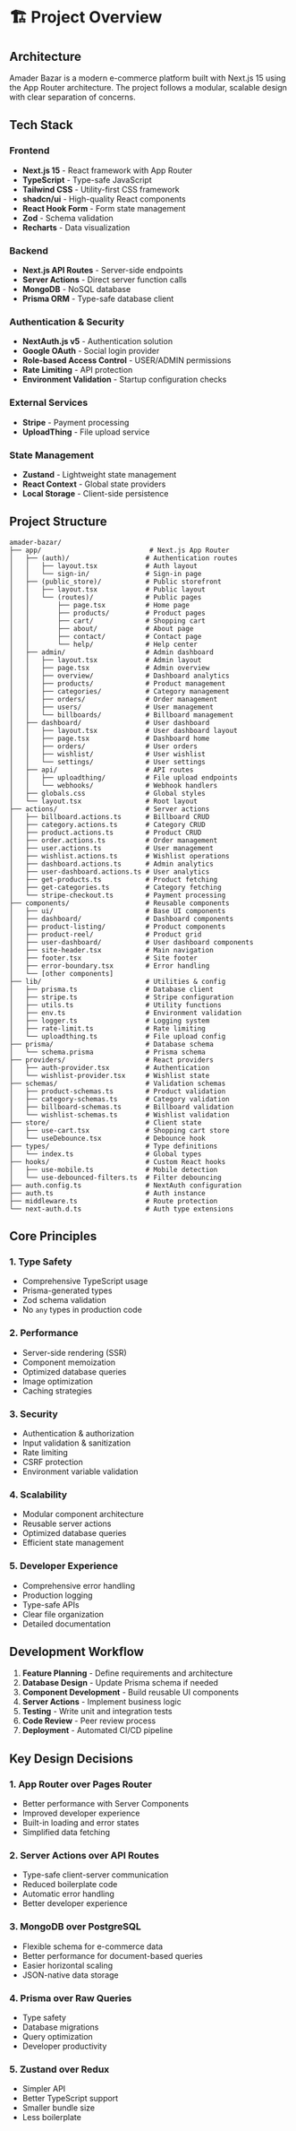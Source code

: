 # 🏗️ Project Overview

## Architecture

Amader Bazar is a modern e-commerce platform built with Next.js 15 using the App Router architecture. The project follows a modular, scalable design with clear separation of concerns.

## Tech Stack

### Frontend

- **Next.js 15** - React framework with App Router
- **TypeScript** - Type-safe JavaScript
- **Tailwind CSS** - Utility-first CSS framework
- **shadcn/ui** - High-quality React components
- **React Hook Form** - Form state management
- **Zod** - Schema validation
- **Recharts** - Data visualization

### Backend

- **Next.js API Routes** - Server-side endpoints
- **Server Actions** - Direct server function calls
- **MongoDB** - NoSQL database
- **Prisma ORM** - Type-safe database client

### Authentication & Security

- **NextAuth.js v5** - Authentication solution
- **Google OAuth** - Social login provider
- **Role-based Access Control** - USER/ADMIN permissions
- **Rate Limiting** - API protection
- **Environment Validation** - Startup configuration checks

### External Services

- **Stripe** - Payment processing
- **UploadThing** - File upload service

### State Management

- **Zustand** - Lightweight state management
- **React Context** - Global state providers
- **Local Storage** - Client-side persistence

## Project Structure

```
amader-bazar/
├── app/                           # Next.js App Router
│   ├── (auth)/                   # Authentication routes
│   │   ├── layout.tsx            # Auth layout
│   │   └── sign-in/              # Sign-in page
│   ├── (public_store)/           # Public storefront
│   │   ├── layout.tsx            # Public layout
│   │   └── (routes)/             # Public pages
│   │       ├── page.tsx          # Home page
│   │       ├── products/         # Product pages
│   │       ├── cart/             # Shopping cart
│   │       ├── about/            # About page
│   │       ├── contact/          # Contact page
│   │       └── help/             # Help center
│   ├── admin/                    # Admin dashboard
│   │   ├── layout.tsx            # Admin layout
│   │   ├── page.tsx              # Admin overview
│   │   ├── overview/             # Dashboard analytics
│   │   ├── products/             # Product management
│   │   ├── categories/           # Category management
│   │   ├── orders/               # Order management
│   │   ├── users/                # User management
│   │   └── billboards/           # Billboard management
│   ├── dashboard/                # User dashboard
│   │   ├── layout.tsx            # User dashboard layout
│   │   ├── page.tsx              # Dashboard home
│   │   ├── orders/               # User orders
│   │   ├── wishlist/             # User wishlist
│   │   └── settings/             # User settings
│   ├── api/                      # API routes
│   │   ├── uploadthing/          # File upload endpoints
│   │   └── webhooks/             # Webhook handlers
│   ├── globals.css               # Global styles
│   └── layout.tsx                # Root layout
├── actions/                      # Server actions
│   ├── billboard.actions.ts      # Billboard CRUD
│   ├── category.actions.ts       # Category CRUD
│   ├── product.actions.ts        # Product CRUD
│   ├── order.actions.ts          # Order management
│   ├── user.actions.ts           # User management
│   ├── wishlist.actions.ts       # Wishlist operations
│   ├── dashboard.actions.ts      # Admin analytics
│   ├── user-dashboard.actions.ts # User analytics
│   ├── get-products.ts           # Product fetching
│   ├── get-categories.ts         # Category fetching
│   └── stripe-checkout.ts        # Payment processing
├── components/                   # Reusable components
│   ├── ui/                       # Base UI components
│   ├── dashboard/                # Dashboard components
│   ├── product-listing/          # Product components
│   ├── product-reel/             # Product grid
│   ├── user-dashboard/           # User dashboard components
│   ├── site-header.tsx           # Main navigation
│   ├── footer.tsx                # Site footer
│   ├── error-boundary.tsx        # Error handling
│   └── [other components]
├── lib/                          # Utilities & config
│   ├── prisma.ts                 # Database client
│   ├── stripe.ts                 # Stripe configuration
│   ├── utils.ts                  # Utility functions
│   ├── env.ts                    # Environment validation
│   ├── logger.ts                 # Logging system
│   ├── rate-limit.ts             # Rate limiting
│   └── uploadthing.ts            # File upload config
├── prisma/                       # Database schema
│   └── schema.prisma             # Prisma schema
├── providers/                    # React providers
│   ├── auth-provider.tsx         # Authentication
│   └── wishlist-provider.tsx     # Wishlist state
├── schemas/                      # Validation schemas
│   ├── product-schemas.ts        # Product validation
│   ├── category-schemas.ts       # Category validation
│   ├── billboard-schemas.ts      # Billboard validation
│   └── wishlist-schemas.ts       # Wishlist validation
├── store/                        # Client state
│   ├── use-cart.tsx              # Shopping cart store
│   └── useDebounce.tsx           # Debounce hook
├── types/                        # Type definitions
│   └── index.ts                  # Global types
├── hooks/                        # Custom React hooks
│   ├── use-mobile.ts             # Mobile detection
│   └── use-debounced-filters.ts  # Filter debouncing
├── auth.config.ts                # NextAuth configuration
├── auth.ts                       # Auth instance
├── middleware.ts                 # Route protection
└── next-auth.d.ts                # Auth type extensions
```

## Core Principles

### 1. Type Safety

- Comprehensive TypeScript usage
- Prisma-generated types
- Zod schema validation
- No `any` types in production code

### 2. Performance

- Server-side rendering (SSR)
- Component memoization
- Optimized database queries
- Image optimization
- Caching strategies

### 3. Security

- Authentication & authorization
- Input validation & sanitization
- Rate limiting
- CSRF protection
- Environment variable validation

### 4. Scalability

- Modular component architecture
- Reusable server actions
- Optimized database queries
- Efficient state management

### 5. Developer Experience

- Comprehensive error handling
- Production logging
- Type-safe APIs
- Clear file organization
- Detailed documentation

## Development Workflow

1. **Feature Planning** - Define requirements and architecture
2. **Database Design** - Update Prisma schema if needed
3. **Component Development** - Build reusable UI components
4. **Server Actions** - Implement business logic
5. **Testing** - Write unit and integration tests
6. **Code Review** - Peer review process
7. **Deployment** - Automated CI/CD pipeline

## Key Design Decisions

### 1. App Router over Pages Router

- Better performance with Server Components
- Improved developer experience
- Built-in loading and error states
- Simplified data fetching

### 2. Server Actions over API Routes

- Type-safe client-server communication
- Reduced boilerplate code
- Automatic error handling
- Better developer experience

### 3. MongoDB over PostgreSQL

- Flexible schema for e-commerce data
- Better performance for document-based queries
- Easier horizontal scaling
- JSON-native data storage

### 4. Prisma over Raw Queries

- Type safety
- Database migrations
- Query optimization
- Developer productivity

### 5. Zustand over Redux

- Simpler API
- Better TypeScript support
- Smaller bundle size
- Less boilerplate
